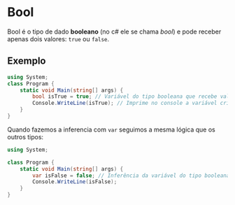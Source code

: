 # Bool

Bool é o tipo de dado **booleano** (no c# ele se chama _bool_) e pode receber apenas dois valores: `true` ou `false`. 

## Exemplo

```c#
using System;
class Program {
    static void Main(string[] args) {
        bool isTrue = true; // Variável do tipo booleana que recebe valor verdadeiro.
        Console.WriteLine(isTrue); // Imprime no console a variável criada.
    }
}
```

Quando fazemos a inferencia com `var` seguimos a mesma lógica que os outros tipos:

```c#
using System;

class Program {
    static void Main(string[] args) {
        var isFalse = false; // Inferência da variável do tipo booleana que recebe valor falso.
        Console.WriteLine(isFalse);
    }
}
```